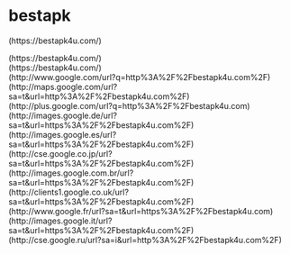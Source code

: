 # bestapk
<dt>(https://bestapk4u.com/)</dt>
<dl>

<dt>(https://bestapk4u.com/)</dt><dt>(https://bestapk4u.com/)</dt>
  <dt>(http://www.google.com/url?q=http%3A%2F%2Fbestapk4u.com%2F)</dt>
  <dt>(http://maps.google.com/url?sa=t&url=http%3A%2F%2Fbestapk4u.com%2F)</dt>
  <dt>(http://plus.google.com/url?q=http%3A%2F%2Fbestapk4u.com)</dt>
  <dt>(http://images.google.de/url?sa=t&url=https%3A%2F%2Fbestapk4u.com%2F)</dt>
  <dt>(http://images.google.es/url?sa=t&url=https%3A%2F%2Fbestapk4u.com%2F)</dt>
  <dt>(http://cse.google.co.jp/url?sa=t&url=https%3A%2F%2Fbestapk4u.com%2F)</dt>
  <dt>(http://images.google.com.br/url?sa=t&url=https%3A%2F%2Fbestapk4u.com%2F)</dt>
  <dt>(http://clients1.google.co.uk/url?sa=t&url=https%3A%2F%2Fbestapk4u.com%2F)</dt>
  <dt>(http://www.google.fr/url?sa=t&url=https%3A%2F%2Fbestapk4u.com)</dt>
  <dt>(http://images.google.it/url?sa=t&url=https%3A%2F%2Fbestapk4u.com%2F)</dt>
  <dt>(http://cse.google.ru/url?sa=i&url=http%3A%2F%2Fbestapk4u.com%2F)</dt>
